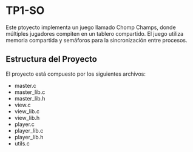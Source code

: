 # TP1-SO
Este ptoyecto implementa un juego llamado Chomp Champs, donde múltiples jugadores compiten en un tablero compartido. El juego utiliza memoria compartida y semáforos para la sincronización entre procesos.

## Estructura del Proyecto
El proyecto está compuesto por los siguientes archivos:
- master.c
- master_lib.c
- master_lib.h
- view.c
- view_lib.c
- view_lib.h
- player.c
- player_lib.c
- player_lib.h
- utils.c

